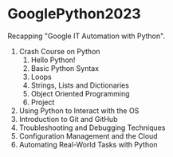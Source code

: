 # GooglePython2023
Recapping "Google IT Automation with Python".
1. Crash Course on Python
    1. Hello Python!
    2. Basic Python Syntax
    3. Loops
    4. Strings, Lists and Dictionaries
    5. Object Oriented Programming
    6. Project
2. Using Python to Interact with the OS
3. Introduction to Git and GitHub
4. Troubleshooting and Debugging Techniques
5. Configuration Management and the Cloud
6. Automating Real-World Tasks with Python